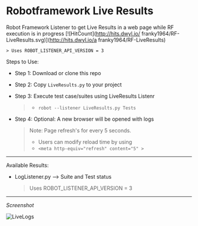 # Robotframework Live Results
Robot Framework Listener to get Live Results in a web page while RF execution is in progress [![HitCount](http://hits.dwyl.io/ franky1964/RF-LiveResults.svg)](http://hits.dwyl.io/a franky1964/RF-LiveResults)

    > Uses ROBOT_LISTENER_API_VERSION = 3
    
Steps to Use:

 - Step 1: Download or clone this repo
 
 - Step 2: Copy `LiveResults.py` to your project

 - Step 3: Execute test case/suites using LiveResults Listenr
   > - `robot --listener LiveResults.py Tests` 

 - Step 4: Optional: A new browser will be opened with logs
   > Note: Page refresh's for every 5 seconds.
   > - Users can modify reload time by using
   > - `<meta http-equiv="refresh" content="5" >`

---

Available Results:

 - LogListener.py --> Suite and Test status
    > Uses ROBOT_LISTENER_API_VERSION = 3

---

*Screenshot*

<img src="/LiveLogs.jpg" alt="LiveLogs">
